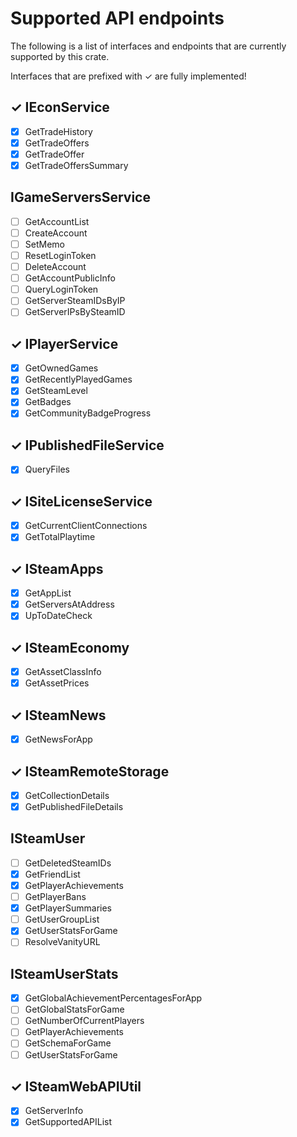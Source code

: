 # Supported API endpoints

The following is a list of interfaces and endpoints that are currently supported by this crate.

Interfaces that are prefixed with ✓ are fully implemented!

## ✓ IEconService
  - [x] GetTradeHistory
  - [x] GetTradeOffers
  - [x] GetTradeOffer
  - [x] GetTradeOffersSummary
## IGameServersService
  - [ ] GetAccountList
  - [ ] CreateAccount
  - [ ] SetMemo
  - [ ] ResetLoginToken
  - [ ] DeleteAccount
  - [ ] GetAccountPublicInfo
  - [ ] QueryLoginToken
  - [ ] GetServerSteamIDsByIP
  - [ ] GetServerIPsBySteamID
## ✓ IPlayerService
  - [x] GetOwnedGames
  - [x] GetRecentlyPlayedGames
  - [x] GetSteamLevel
  - [x] GetBadges
  - [x] GetCommunityBadgeProgress
## ✓ IPublishedFileService
  - [x] QueryFiles
## ✓ ISiteLicenseService
  - [x] GetCurrentClientConnections
  - [x] GetTotalPlaytime
## ✓ ISteamApps
  - [x] GetAppList
  - [x] GetServersAtAddress
  - [x] UpToDateCheck
## ✓ ISteamEconomy
  - [x] GetAssetClassInfo
  - [x] GetAssetPrices
## ✓ ISteamNews
  - [x] GetNewsForApp
## ✓ ISteamRemoteStorage
  - [x] GetCollectionDetails
  - [x] GetPublishedFileDetails
## ISteamUser
  - [ ] GetDeletedSteamIDs
  - [x] GetFriendList
  - [x] GetPlayerAchievements
  - [ ] GetPlayerBans
  - [x] GetPlayerSummaries
  - [ ] GetUserGroupList
  - [x] GetUserStatsForGame
  - [ ] ResolveVanityURL
## ISteamUserStats
  - [x] GetGlobalAchievementPercentagesForApp
  - [ ] GetGlobalStatsForGame
  - [ ] GetNumberOfCurrentPlayers
  - [ ] GetPlayerAchievements
  - [ ] GetSchemaForGame
  - [ ] GetUserStatsForGame
## ✓ ISteamWebAPIUtil
  - [x] GetServerInfo
  - [x] GetSupportedAPIList
